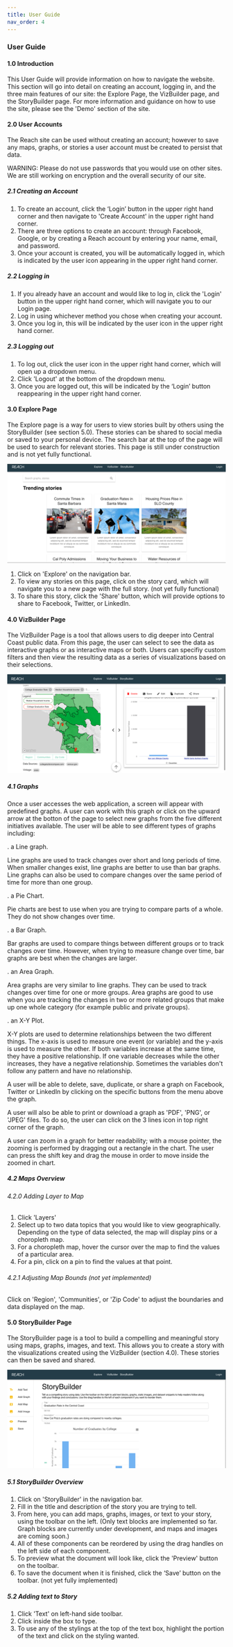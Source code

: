 ```yaml
---
title: User Guide
nav_order: 4
---
```


### User Guide

#### 1.0 Introduction
This User Guide will provide information on how to navigate the website.  This section will go into detail on creating an account, logging in, and the three main features of our site: the Explore Page, the VizBuilder page, and the StoryBuilder page.  For more information and guidance on how to use the site, please see the 'Demo' section of the site.

#### 2.0 User Accounts
The Reach site can be used without creating an account; however to save any maps, graphs, or stories a user account must be created to persist that data.

WARNING: Please do not use passwords that you would use on other sites.  We are still working on encryption and the overall security of our site.

##### 2.1 Creating an Account
1. To create an account, click the ‘Login’ button in the upper right hand corner and then navigate to 'Create Account' in the upper right hand corner.  
2. There are three options to create an account: through Facebook, Google, or by creating a Reach account by entering your name, email, and password.  
3. Once your account is created, you will be automatically logged in, which is indicated by the user icon appearing in the upper right hand corner.

##### 2.2 Logging in
1. If you already have an account and would like to log in, click the 'Login' button in the upper right hand corner, which will navigate you to our Login page.
2. Log in using whichever method you chose when creating your account.
3. Once you log in, this will be indicated by the user icon in the upper right hand corner.

##### 2.3 Logging out
1. To log out, click the user icon in the upper right hand corner, which will open up a dropdown menu.
2. Click 'Logout' at the bottom of the dropdown menu.
3. Once you are logged out, this will be indicated by the ‘Login’ button reappearing in the upper right hand corner.

#### 3.0 Explore Page
The Explore page is a way for users to view stories built by others using the StoryBuilder (see section 5.0).  These stories can be shared to social media or saved to your personal device.  The search bar at the top of the page will be used to search for relevant stories.  This page is still under construction and is not yet fully functional.

![](images/ExplorePage.png)

1. Click on 'Explore' on the navigation bar.
2. To view any stories on this page, click on the story card, which will navigate you to a new page with the full story. (not yet fully functional)
3. To share this story, click the 'Share' button, which will provide options to share to Facebook, Twitter, or LinkedIn.


#### 4.0 VizBuilder Page
The VizBuilder Page is a tool that allows users to dig deeper into Central Coast public data. From this page, the user can select to see the data as interactive graphs or as interactive maps or both. Users can specifiy custom filters and then view the resulting data as a series of visualizations based on their selections.

![](images/VizBuilderPage.png)

##### 4.1 Graphs
Once a user accesses the web application, a screen will appear with predefined graphs. A user can work with this graph or click on the upward arrow at the botton of the page to select new graphs from the five different initiatives available. 
The user will be able to see different types of graphs including: 

. a Line graph.

Line graphs are used to track changes over short and long periods of time. When smaller changes exist, line graphs are better to use than bar graphs. Line graphs can also be used to compare changes over the same period of time for more than one group.

. a Pie Chart.

Pie charts are best to use when you are trying to compare parts of a whole. They do not show changes over time.

. a Bar Graph.

Bar graphs are used to compare things between different groups or to track changes over time. However, when trying to measure change over time, bar graphs are best when the changes are larger.

. an Area Graph.

Area graphs are very similar to line graphs. They can be used to track changes over time for one or more groups. Area graphs are good to use when you are tracking the changes in two or more related groups that make up one whole category (for example public and private groups).

.  an X-Y Plot.

X-Y plots are used to determine relationships between the two different things. The x-axis is used to measure one event (or variable) and the y-axis is used to measure the other. If both variables increase at the same time, they have a positive relationship. If one variable decreases while the other increases, they have a negative relationship. Sometimes the variables don't follow any pattern and have no relationship.

A user will be able to delete, save, duplicate, or share a graph on Facebook, Twitter or LinkedIn by clicking on the specific buttons from the menu above the graph.

A user will also be able to print or download a graph as 'PDF', 'PNG', or 'JPEG' files. To do so, the user can click on the 3 lines icon in top right corner of the graph. 

A user can zoom in a graph for better readability; with a mouse pointer, the zooming is performed by dragging out a rectangle in the chart. The user can press the shift key and drag the mouse in order to move inside the zoomed in chart.

##### 4.2 Maps Overview
###### 4.2.0 Adding Layer to Map 
1. Click 'Layers' 
2. Select up to two data topics that you would like to view geographically. Depending on the type of data selected, the map will display pins or a choropleth map. 
3. For a choropleth map, hover the cursor over the map to find the values of a particular area.
4. For a pin, click on a pin to find the values at that point. 

###### 4.2.1 Adjusting Map Bounds (not yet implemented)
Click on 'Region', 'Communities', or 'Zip Code' to adjust the boundaries and data displayed on the map. 

#### 5.0 StoryBuilder Page
The StoryBuilder page is a tool to build a compelling and meaningful story using maps, graphs, images, and text.  This allows you to create a story with the visualizations created using the VizBuilder (section 4.0). These stories can then be saved and shared.

![](images/StoryBuilderPage.png)

##### 5.1 StoryBuilder Overview
1. Click on 'StoryBuilder' in the navigation bar.
2. Fill in the title and description of the story you are trying to tell.
3. From here, you can add maps, graphs, images, or text to your story, using the toolbar on the left. (Only text blocks are implemented so far. Graph blocks are currently under development, and maps and images are coming soon.)
4. All of these components can be reordered by using the drag handles on the left side of each component.
5. To preview what the document will look like, click the 'Preview' button on the toolbar.
6. To save the document when it is finished, click the ‘Save’ button on the toolbar. (not yet fully implemented)

##### 5.2 Adding text to Story
1. Click 'Text' on left-hand side toolbar.
2. Click inside the box to type.
3. To use any of the stylings at the top of the text box, highlight the portion of the text and click on the styling wanted.
